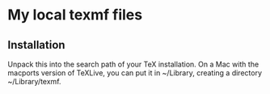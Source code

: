 # My local texmf files

## Installation

Unpack this into the search path of your TeX installation. On a Mac with the macports version of TeXLive, you can put it in ~/Library, creating a directory ~/Library/texmf. 



